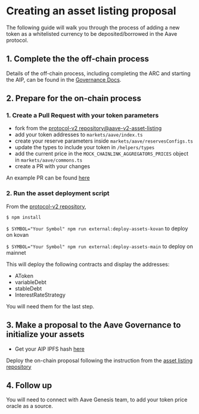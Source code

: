 # Creating an asset listing proposal

The following guide will walk you through the process of adding a new token as a whitelisted currency to be deposited/borrowed in the Aave protocol.

## 1. Complete the the off-chain process

Details of the off-chain process, including completing the ARC and starting the AIP, can be found in the [Governance Docs](https://docs.aave.com/governance/guides/new-asset-listing).&#x20;

## 2. Prepare for the on-chain process

### 1. Create a Pull Request with your token parameters

* fork from the [protocol-v2 repository@aave-v2-asset-listing](https://github.com/aave/protocol-v2/tree/aave-v2-asset-listing)
* add your token addresses to `markets/aave/index.ts`&#x20;
* create your reserve parameters inside `markets/aave/reservesConfigs.ts`&#x20;
* update the types to include your token in `/helpers/types`&#x20;
* add the current price in the `MOCK_CHAINLINK_AGGREGATORS_PRICES` object in `markets/aave/commons.ts`&#x20;
* create a PR with your changes

An example PR can be found [here](https://github.com/aave/protocol-v2/pull/11/commits/ba5d325ccb0316253720ac9afd972d436491c55c)

### 2. Run the asset deployment script

From the [protocol-v2 repository](https://github.com/aave/protocol-v2),&#x20;

&#x20;`$ npm install`

`$ SYMBOL="Your Symbol" npm run external:deploy-assets-kovan` to deploy on kovan

`$ SYMBOL="Your Symbol" npm run external:deploy-assets-main` to deploy on mainnet

This will deploy the following contracts and display the addresses:

* AToken
* variableDebt&#x20;
* stableDebt&#x20;
* InterestRateStrategy

You will need them for the last step.

## 3. Make a proposal to the Aave Governance to initialize your assets

* Get your AIP IPFS hash [here](https://github.com/aave/aip/blob/master/content/ipfs-aips/all-aips.json)

Deploy the on-chain proposal following the instruction from the [asset listing repository](https://github.com/aave/aave-asset-listing)

## 4. Follow up

You will need to connect with Aave Genesis team, to add your token price oracle as a source.

